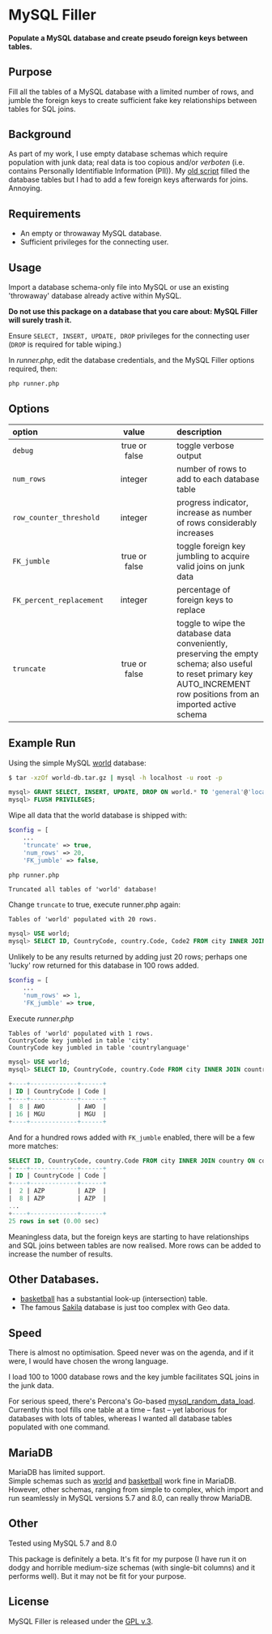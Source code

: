 
# MySQL Filler

#### Populate a MySQL database and create pseudo foreign keys between tables.


## Purpose

Fill all the tables of a MySQL database with a limited number of rows, and jumble the foreign keys to create sufficient fake key relationships between tables for SQL joins.


## Background

As part of my work, I use empty database schemas which require population with junk data; real data is too copious and/or *verboten* (i.e. contains Personally Identifiable Information (PII)). My [old script](https://github.com/Tinram/Database-Filler) filled the database tables but I had to add a few foreign keys afterwards for joins.  Annoying.


## Requirements

+ An empty or throwaway MySQL database.
+ Sufficient privileges for the connecting user.


## Usage

Import a database schema-only file into MySQL or use an existing 'throwaway' database already active within MySQL.

**Do not use this package on a database that you care about: MySQL Filler will surely trash it.**

Ensure `SELECT, INSERT, UPDATE, DROP` privileges for the connecting user (`DROP` is required for table wiping.)

In *runner.php*, edit the database credentials, and the MySQL Filler options required, then:

```bash
php runner.php
```


## Options

option | value | &nbsp;&nbsp;&nbsp;&nbsp;&nbsp;&nbsp; | description
:- | :-: | :-: | :-
`debug` | true or false | &nbsp; | toggle verbose output
`num_rows` | integer | | number of rows to add to each database table
`row_counter_threshold` | integer | | progress indicator, increase as number of rows considerably increases
`FK_jumble` | true or false | | toggle foreign key jumbling to acquire valid joins on junk data
`FK_percent_replacement`&nbsp;&nbsp;&nbsp;&nbsp; | integer | | percentage of foreign keys to replace
`truncate` | true or false | |  toggle to wipe the database data conveniently, preserving the empty schema; also useful to reset primary key AUTO_INCREMENT row positions from an imported active schema


## Example Run

Using the simple MySQL [world](https://dev.mysql.com/doc/index-other.html) database:

```bash
$ tar -xzOf world-db.tar.gz | mysql -h localhost -u root -p
```

```sql
mysql> GRANT SELECT, INSERT, UPDATE, DROP ON world.* TO 'general'@'localhost' IDENTIFIED BY 'P@55w0rd';
mysql> FLUSH PRIVILEGES;
```

Wipe all data that the world database is shipped with:

```php
$config = [
    ...
    'truncate' => true,
    'num_rows' => 20,
    'FK_jumble' => false,
```

```bash
php runner.php
```

    Truncated all tables of 'world' database!

Change `truncate` to true, execute runner.php again:

    Tables of 'world' populated with 20 rows.


```sql
mysql> USE world;
mysql> SELECT ID, CountryCode, country.Code, Code2 FROM city INNER JOIN country ON country.Code = city.CountryCode;
```

Unlikely to be any results returned by adding just 20 rows; perhaps one 'lucky' row returned for this database in 100 rows added.

```php
$config = [
    ...
    'num_rows' => 1,
    'FK_jumble' => true,
```

Execute *runner.php*

    Tables of 'world' populated with 1 rows.
    CountryCode key jumbled in table 'city'
    CountryCode key jumbled in table 'countrylanguage'


```sql
mysql> USE world;
mysql> SELECT ID, CountryCode, country.Code FROM city INNER JOIN country ON country.Code = city.CountryCode;

+----+-------------+------+
| ID | CountryCode | Code |
+----+-------------+------+
|  8 | AWO         | AWO  |
| 16 | MGU         | MGU  |
+----+-------------+------+
```

And for a hundred rows added with `FK_jumble` enabled, there will be a few more matches:

```sql
SELECT ID, CountryCode, country.Code FROM city INNER JOIN country ON country.Code = city.CountryCode WHERE CountryCode = 'AZP';
+----+-------------+------+
| ID | CountryCode | Code |
+----+-------------+------+
|  2 | AZP         | AZP  |
|  8 | AZP         | AZP  |
...
+----+-------------+------+
25 rows in set (0.00 sec)
```

Meaningless data, but the foreign keys are starting to have relationships and SQL joins between tables are now realised. More rows can be added to increase the number of results.


## Other Databases.

+ [basketball](https://github.com/Tinram/Database-Filler/blob/master/basketball.sql) has a substantial look-up (intersection) table.
+ The famous [Sakila](https://dev.mysql.com/doc/index-other.html) database is just too complex with Geo data.


## Speed

There is almost no optimisation. Speed never was on the agenda, and if it were, I would have chosen the wrong language.

I load 100 to 1000 database rows and the key jumble facilitates SQL joins in the junk data.

For serious speed, there's Percona's Go-based [mysql_random_data_load](https://github.com/Percona-Lab/mysql_random_data_load). Currently this tool fills one table at a time &ndash; fast &ndash; yet laborious for databases with lots of tables, whereas I wanted all database tables populated with one command.


## MariaDB

MariaDB has limited support.  
Simple schemas such as [world](https://dev.mysql.com/doc/index-other.html) and [basketball](https://github.com/Tinram/Database-Filler/blob/master/basketball.sql) work fine in MariaDB.  
However, other schemas, ranging from simple to complex, which import and run seamlessly in MySQL versions 5.7 and 8.0, can really throw MariaDB.


## Other

Tested using MySQL 5.7 and 8.0

This package is definitely a beta. It's fit for my purpose (I have run it on dodgy and horrible medium-size schemas (with single-bit columns) and it performs well). But it may not be fit for your purpose.


## License

MySQL Filler is released under the [GPL v.3](https://www.gnu.org/licenses/gpl-3.0.html).
